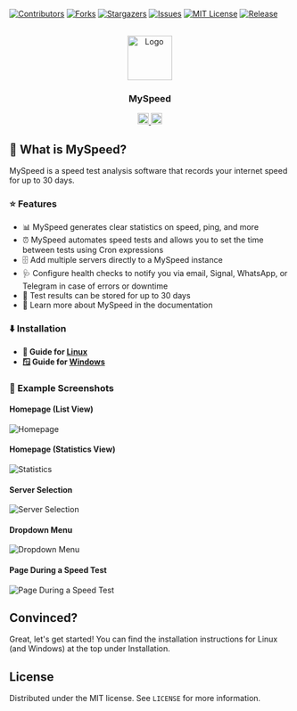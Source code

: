 [![Contributors][contributors-shield]][contributors-url]
[![Forks][forks-shield]][forks-url]
[![Stargazers][stars-shield]][stars-url]
[![Issues][issues-shield]][issues-url]
[![MIT License][license-shield]][license-url]
[![Release][release-shield]][release-url]

<br />
<div align="center">
  <a href="https://github.com/gnmyt/myspeed">
    <img src="https://i.imgur.com/aCmA6rH.png" alt="Logo" width="80" height="80">
  </a>
  <h3>MySpeed</h3>
  <a href="README.de.md">
    <img src="https://upload.wikimedia.org/wikipedia/commons/b/ba/Flag_of_Germany.svg" alt="German" height="20px">
  </a>
  <a href="README.md">
    <img src="https://upload.wikimedia.org/wikipedia/commons/a/a4/Flag_of_the_United_States.svg" alt="English" height="20px">
  </a>
</div>


## 🤔 What is MySpeed?

MySpeed is a speed test analysis software that records your internet speed for up to 30 days.

### ⭐ Features

- 📊 MySpeed generates clear statistics on speed, ping, and more
- ⏰ MySpeed automates speed tests and allows you to set the time between tests using Cron expressions
- 🗄️ Add multiple servers directly to a MySpeed instance
- 🩺 Configure health checks to notify you via email, Signal, WhatsApp, or Telegram in case of errors or downtime
- 📆 Test results can be stored for up to 30 days
- 💁 Learn more about MySpeed in the documentation

### ⬇️ Installation

- **🐧 Guide for [Linux](https://myspeed.gnmyt.dev/setup/linux)**
- **🪟 Guide for [Windows](https://myspeed.gnmyt.dev/setup/windows)**

### 📸 Example Screenshots

#### Homepage (List View)

<img src="https://i.imgur.com/NHX7Ba9.png" alt="Homepage">

#### Homepage (Statistics View)
<img src="https://i.imgur.com/5JAFgrk.png" alt="Statistics">

#### Server Selection

<img src="https://i.imgur.com/hgOR93G.png" alt="Server Selection">

#### Dropdown Menu

<img src="https://i.imgur.com/alKEMrg.png" alt="Dropdown Menu">

#### Page During a Speed Test

<img src="https://i.imgur.com/kxsrjIe.png" alt="Page During a Speed Test">

## Convinced?

Great, let's get started! You can find the installation instructions for Linux (and Windows) at the top under Installation.

## License

Distributed under the MIT license. See `LICENSE` for more information.

[contributors-shield]: https://img.shields.io/github/contributors/gnmyt/myspeed.svg?style=for-the-badge

[contributors-url]: https://github.com/gnmyt/myspeed/graphs/contributors

[forks-shield]: https://img.shields.io/github/forks/gnmyt/myspeed.svg?style=for-the-badge

[forks-url]: https://github.com/gnmyt/myspeed/network/members

[stars-shield]: https://img.shields.io/github/stars/gnmyt/myspeed.svg?style=for-the-badge

[stars-url]: https://github.com/gnmyt/myspeed/stargazers

[issues-shield]: https://img.shields.io/github/issues/gnmyt/myspeed.svg?style=for-the-badge

[issues-url]: https://github.com/gnmyt/myspeed/issues

[license-shield]: https://img.shields.io/github/license/gnmyt/myspeed.svg?style=for-the-badge

[license-url]: https://github.com/gnmyt/myspeed/blob/master/LICENSE

[release-shield]: https://img.shields.io/github/v/release/gnmyt/myspeed.svg?style=for-the-badge

[release-url]: https://github.com/gnmyt/myspeed/releases/latest
